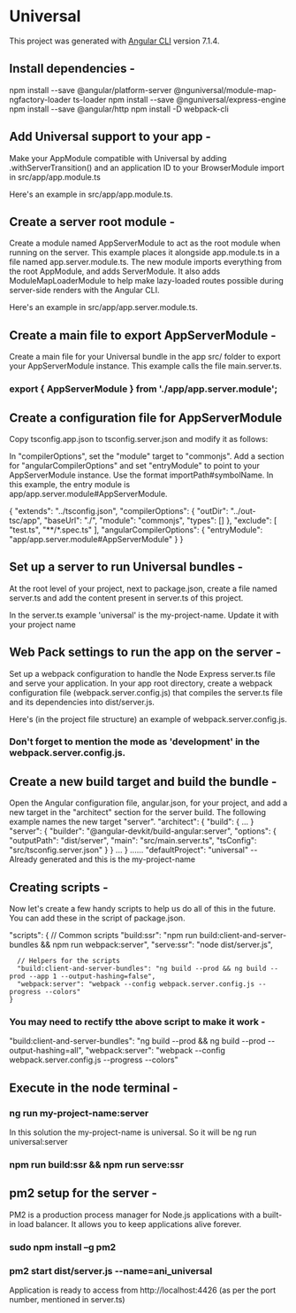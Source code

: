 # Universal

This project was generated with [Angular CLI](https://github.com/angular/angular-cli) version 7.1.4.

## Install dependencies -

npm install --save @angular/platform-server @nguniversal/module-map-ngfactory-loader ts-loader
npm install --save @nguniversal/express-engine
npm install --save @angular/http
npm install -D webpack-cli

## Add Universal support to your app -

Make your AppModule compatible with Universal by adding .withServerTransition() and an application ID to your BrowserModule import in src/app/app.module.ts

Here's an example in src/app/app.module.ts.

## Create a server root module -

Create a module named AppServerModule to act as the root module when running on the server. This example places it alongside app.module.ts in a file named app.server.module.ts. The new module imports everything from the root AppModule, and adds ServerModule. It also adds ModuleMapLoaderModule to help make lazy-loaded routes possible during server-side renders with the Angular CLI.

Here's an example in src/app/app.server.module.ts.

## Create a main file to export AppServerModule -

Create a main file for your Universal bundle in the app src/ folder to export your AppServerModule instance. This example calls the file main.server.ts.

### export { AppServerModule } from './app/app.server.module';

## Create a configuration file for AppServerModule

Copy tsconfig.app.json to tsconfig.server.json and modify it as follows:

In "compilerOptions", set the "module" target to "commonjs".
Add a section for "angularCompilerOptions" and set "entryModule" to point to your AppServerModule instance. Use the format importPath#symbolName. In this example, the entry module is app/app.server.module#AppServerModule.

{
    "extends": "../tsconfig.json",
    "compilerOptions": {
      "outDir": "../out-tsc/app",
        "baseUrl": "./",
        "module": "commonjs",
        "types": []
    },
    "exclude": [
      "test.ts",
      "**/*.spec.ts"
    ],
    "angularCompilerOptions": {
        "entryModule": "app/app.server.module#AppServerModule"
      }
  }


## Set up a server to run Universal bundles -

At the root level of your project, next to package.json, create a file named server.ts and add the content present in server.ts of this project.

In the server.ts example 'universal' is the my-project-name. Update it with your project name


## Web Pack settings to run the app on the server -

Set up a webpack configuration to handle the Node Express server.ts file and serve your application.
In your app root directory, create a webpack configuration file (webpack.server.config.js) that compiles the server.ts file and its dependencies into dist/server.js.

Here's (in the project file structure) an example of webpack.server.config.js.

### Don't forget to mention the mode as 'development' in the webpack.server.config.js.

## Create a new build target and build the bundle -

Open the Angular configuration file, angular.json, for your project, and add a new target in the "architect" section for the server build. The following example names the new target "server".
"architect": {
  "build": { ... }
    "server": {
          "builder": "@angular-devkit/build-angular:server",
          "options": {
            "outputPath": "dist/server",
            "main": "src/main.server.ts",
            "tsConfig": "src/tsconfig.server.json"
          }
    }
    ...
}
......
"defaultProject": "universal" -- Already generated and this is the my-project-name

## Creating scripts -

Now let's create a few handy scripts to help us do all of this in the future. You can add these in the script of package.json.

"scripts": {
      // Common scripts
      "build:ssr": "npm run build:client-and-server-bundles && npm run webpack:server",
      "serve:ssr": "node dist/server.js",

      // Helpers for the scripts
      "build:client-and-server-bundles": "ng build --prod && ng build --prod --app 1 --output-hashing=false",
      "webpack:server": "webpack --config webpack.server.config.js --progress --colors"
    }

### You may need to rectify tthe above script to make it work -
"build:client-and-server-bundles": "ng build --prod && ng build --prod --output-hashing=all",
    "webpack:server": "webpack --config webpack.server.config.js --progress --colors"

## Execute in the node terminal -

### ng run my-project-name:server
In this solution the my-project-name is universal. So it will be
ng run universal:server

### npm run build:ssr && npm run serve:ssr


## pm2 setup for the server -

PM2 is a production process manager for Node.js applications with a built-in load balancer. It allows you to keep applications alive forever.

### sudo npm install –g  pm2
### pm2 start dist/server.js --name=ani_universal

Application is ready to access from http://localhost:4426 (as per the port number, mentioned in server.ts)





